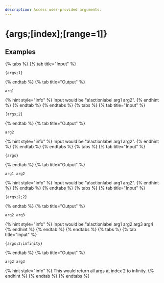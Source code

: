 ```yaml
---
description: Access user-provided arguments.
---
```

# {args;[index];[range=1]}
## Examples
{% tabs %}
{% tab title="Input" %}
```text
{args;1}
```
{% endtab %}
{% tab title="Output" %}
```text
arg1
```
{% hint style="info" %}
Input would be "a!actionlabel arg1 arg2".
{% endhint %}
{% endtab %}
{% endtabs %}
{% tabs %}
{% tab title="Input" %}
```text
{args;2}
```
{% endtab %}
{% tab title="Output" %}
```text
arg2
```
{% hint style="info" %}
Input would be "a!actionlabel arg1 arg2".
{% endhint %}
{% endtab %}
{% endtabs %}
{% tabs %}
{% tab title="Input" %}
```text
{args}
```
{% endtab %}
{% tab title="Output" %}
```text
arg1 arg2
```
{% hint style="info" %}
Input would be "a!actionlabel arg1 arg2".
{% endhint %}
{% endtab %}
{% endtabs %}
{% tabs %}
{% tab title="Input" %}
```text
{args;2;2}
```
{% endtab %}
{% tab title="Output" %}
```text
arg2 arg3
```
{% hint style="info" %}
Input would be "a!actionlabel arg1 arg2 arg3 arg4
{% endhint %}
{% endtab %}
{% endtabs %}
{% tabs %}
{% tab title="Input" %}
```text
{args;2;infinity}
```
{% endtab %}
{% tab title="Output" %}
```text
arg2 arg3
```
{% hint style="info" %}
This would return all args at index 2 to infinity.
{% endhint %}
{% endtab %}
{% endtabs %}